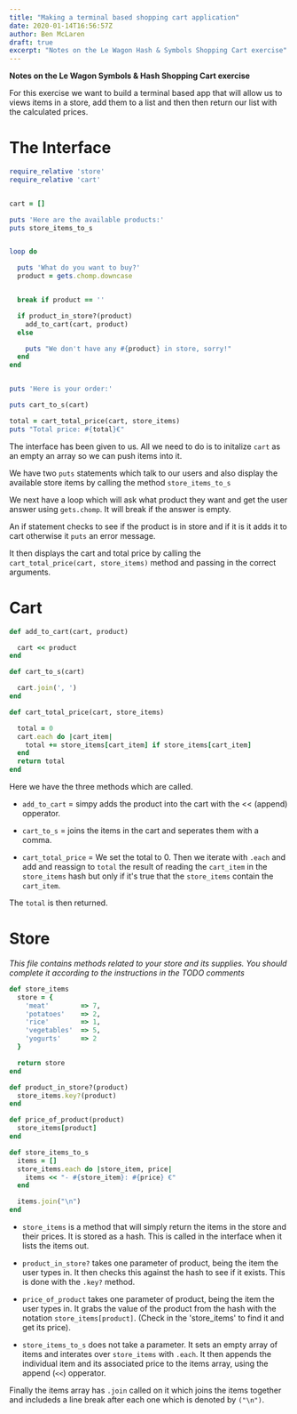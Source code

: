 ```yaml
---
title: "Making a terminal based shopping cart application"
date: 2020-01-14T16:56:57Z
author: Ben McLaren
draft: true
excerpt: "Notes on the Le Wagon Hash & Symbols Shopping Cart exercise"
---
```


**Notes on the Le Wagon Symbols & Hash Shopping Cart exercise**

For this exercise we want to build a terminal based app that will allow us to views items in a store, add them to a list and then then return our list with the calculated prices.

# The Interface

```ruby
require_relative 'store'
require_relative 'cart'


cart = []

puts 'Here are the available products:'
puts store_items_to_s


loop do

  puts 'What do you want to buy?'
  product = gets.chomp.downcase


  break if product == ''

  if product_in_store?(product)
    add_to_cart(cart, product)
  else

    puts "We don't have any #{product} in store, sorry!"
  end
end


puts 'Here is your order:'

puts cart_to_s(cart)

total = cart_total_price(cart, store_items)
puts "Total price: #{total}€"
```

The interface has been given to us. All we need to do is to initalize `cart` as an empty an array so we can push items into it.

We have two `puts` statements which talk to our users and also display the available store items by calling the method `store_items_to_s`

We next have a loop which will ask what product they want and get the user answer using `gets.chomp`. It will break if the answer is empty.

An if statement checks to see if the product is in store and if it is it adds it to cart otherwise it `puts` an error message.

It then displays the cart and total price by calling the `cart_total_price(cart, store_items)` method and passing in the correct arguments.

# Cart

```ruby
def add_to_cart(cart, product)

  cart << product
end

def cart_to_s(cart)

  cart.join(', ')
end

def cart_total_price(cart, store_items)

  total = 0
  cart.each do |cart_item|
    total += store_items[cart_item] if store_items[cart_item]
  end
  return total
end
```

Here we have the three methods which are called.

- `add_to_cart` = simpy adds the product into the cart with the << (append) opperator.

- `cart_to_s` = joins the items in the cart and seperates them with a comma.

- `cart_total_price` = We set the total to 0. Then we iterate with `.each` and add and reassign to `total` the result of reading the `cart_item` in the `store_items` hash but only if it's true that the `store_items` contain the `cart_item`.

The `total` is then returned.

# Store

*This file contains methods related to your store and its supplies.*
*You should complete it according to the instructions in the TODO comments*

```ruby
def store_items
  store = {
    'meat'        => 7,
    'potatoes'    => 2,
    'rice'        => 1,
    'vegetables'  => 5,
    'yogurts'     => 2
  }

  return store
end

def product_in_store?(product)
  store_items.key?(product)
end

def price_of_product(product)
  store_items[product]
end

def store_items_to_s
  items = []
  store_items.each do |store_item, price|
    items << "- #{store_item}: #{price} €"
  end

  items.join("\n")
end
```
- `store_items` is a method that will simply return the items in the store and their prices. It is stored as a hash. This is called in the interface when it lists the items out.

- `product_in_store?` takes one parameter of product, being the item the user types in. It then checks this against the hash to see if it exists. This is done with the `.key?` method.

- `price_of_product` takes one parameter of product, being the item the user types in. It grabs the value of the product from the hash with the notation `store_items[product]`. (Check in the 'store_items' to find it and get its price).

- `store_items_to_s` does not take a parameter. It sets an empty array of items and interates over `store_items` with `.each`. It then appends the individual item and its associated price to the items array, using the append (`<<`) opperator.

Finally the items array has `.join` called on it which joins the items together and includeds a line break after each one which is denoted by `("\n")`.
